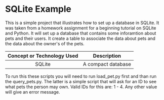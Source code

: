 # SQLite Example

This is a simple project that illustrates how to set up a database in SQLite. It was taken from a homework assignment for a beginning tutorial on SQLite and Python.  It will set up a database that contains some inforamtion about pets and their users.  It create a table to associate the data about pets and the data about the owner's of the pets. 
 
 **Concept or Technology Used**|**Description**
:-----:|:-----:
SQLite| A compact database

To run this these scripts you will need to run load_pet.py first and than run the query_pets.py.  The latter is a simple script that will ask for an ID to see what pets the person may own.  Valid IDs for this are: 1 - 4.  Any other value will give an error message.
